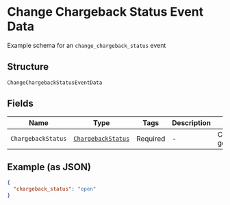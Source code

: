 
# Change Chargeback Status Event Data

Example schema for an `change_chargeback_status` event

## Structure

`ChangeChargebackStatusEventData`

## Fields

| Name | Type | Tags | Description | Getter | Setter |
|  --- | --- | --- | --- | --- | --- |
| `ChargebackStatus` | [`ChargebackStatus`](../../doc/models/chargeback-status.md) | Required | - | ChargebackStatus getChargebackStatus() | setChargebackStatus(ChargebackStatus chargebackStatus) |

## Example (as JSON)

```json
{
  "chargeback_status": "open"
}
```

